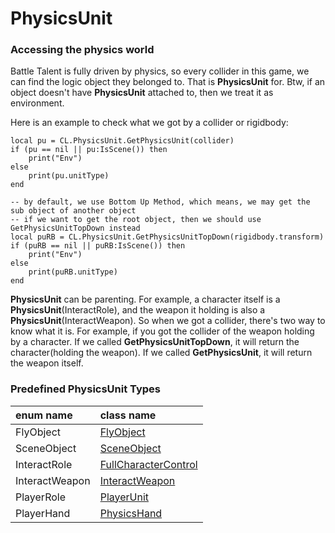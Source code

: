 # PhysicsUnit





### Accessing the physics world



Battle Talent is fully driven by physics, so every collider in this game, we can find the logic object they belonged to. That is **PhysicsUnit** for. Btw, if an object doesn't have **PhysicsUnit** attached to, then we treat it as environment.

Here is an example to check what we got by a collider or rigidbody:

```
local pu = CL.PhysicsUnit.GetPhysicsUnit(collider)
if (pu == nil || pu:IsScene()) then
    print("Env")
else
    print(pu.unitType)
end

-- by default, we use Bottom Up Method, which means, we may get the sub object of another object
-- if we want to get the root object, then we should use GetPhysicsUnitTopDown instead
local puRB = CL.PhysicsUnit.GetPhysicsUnitTopDown(rigidbody.transform)
if (puRB == nil || puRB:IsScene()) then
    print("Env")
else
    print(puRB.unitType)
end
```



**PhysicsUnit** can be parenting. For example, a character itself is a **PhysicsUnit**(InteractRole), and the weapon it holding is also a **PhysicsUnit**(InteractWeapon). So when we got a collider, there's two way to know what it is. For example, if you got the collider of the weapon holding by a character. If we called **GetPhysicsUnitTopDown**, it will return the character(holding the weapon). If we called **GetPhysicsUnit**, it will return the weapon itself.



### Predefined PhysicsUnit Types

| enum name      | class name                                                   |
| :------------- | :----------------------------------------------------------- |
| FlyObject      | [FlyObject](http://jjyy.guru/BTModToolkit/class_cross_link_1_1_fly_object.html) |
| SceneObject    | [SceneObject](http://jjyy.guru/BTModToolkit/class_cross_link_1_1_scene_object.html) |
| InteractRole   | [FullCharacterControl](http://jjyy.guru/BTModToolkit/class_cross_link_1_1_full_character_control.html) |
| InteractWeapon | [InteractWeapon](http://jjyy.guru/BTModToolkit/class_cross_link_1_1_interact_weapon.html) |
| PlayerRole     | [PlayerUnit](http://jjyy.guru/BTModToolkit/class_cross_link_1_1_player_unit.html) |
| PlayerHand     | [PhysicsHand](http://jjyy.guru/BTModToolkit/class_cross_link_1_1_physics_hand.html) |